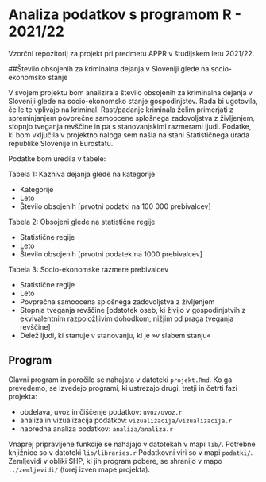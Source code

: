 # Analiza podatkov s programom R - 2021/22

Vzorčni repozitorij za projekt pri predmetu APPR v študijskem letu 2021/22. 


##Število obsojenih za kriminalna dejanja v Sloveniji glede na socio-ekonomsko stanje

V svojem projektu bom analizirala število obsojenih za kriminalna dejanja v Sloveniji glede na socio-ekonomsko stanje gospodinjstev. Rada bi ugotovila, če le te vplivajo na kriminal. Rast/padanje kriminala želim primerjati z spreminjanjem povprečne samoocene splošnega zadovoljstva z življenjem, stopnjo tveganja revščine in pa s stanovanjskimi razmerami ljudi.
Podatke, ki bom vključila v projektno naloga sem našla na stani Statističnega urada republike Slovenije in Eurostatu.

Podatke bom uredila v tabele:

Tabela 1: Kazniva dejanja glede na kategorije
* Kategorije
* Leto
* Število obsojenih [prvotni podatki na 100 000 prebivalcev]

Tabela 2: Obsojeni glede na statistične regije
* Statistične regije
* Leto
* Število obsojenih [prvotni podatek na 1000 prebivalcev]

Tabela 3: Socio-ekonomske razmere prebivalcev
* Statistične regije
* Leto
* Povprečna samoocena splošnega zadovoljstva z življenjem
* Stopnja tveganja revščine [odstotek oseb, ki živijo v gospodinjstvih z ekvivalentnim razpoložljivim dohodkom, nižjim od praga tveganja revščine]
* Delež ljudi, ki stanuje v stanovanju, ki je »v slabem stanju« 


## Program

Glavni program in poročilo se nahajata v datoteki `projekt.Rmd`.
Ko ga prevedemo, se izvedejo programi, ki ustrezajo drugi, tretji in četrti fazi projekta:

* obdelava, uvoz in čiščenje podatkov: `uvoz/uvoz.r`
* analiza in vizualizacija podatkov: `vizualizacija/vizualizacija.r`
* napredna analiza podatkov: `analiza/analiza.r`

Vnaprej pripravljene funkcije se nahajajo v datotekah v mapi `lib/`.
Potrebne knjižnice so v datoteki `lib/libraries.r`
Podatkovni viri so v mapi `podatki/`.
Zemljevidi v obliki SHP, ki jih program pobere,
se shranijo v mapo `../zemljevidi/` (torej izven mape projekta).
